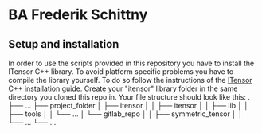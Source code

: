 # BA Frederik Schittny



## Setup and installation

In order to use the scripts provided in this repository you have to install the ITensor C++ library. To avoid platform specific problems you have to compile the library yourself. To do so follow the instructions of the [ITensor C++ installation guide](https://www.itensor.org/docs.cgi?vers=cppv3&page=install). Create your "itensor" library folder in the same directory you cloned this repo in. Your file structure should look like this:
    .
    ├── ...
    ├── project_folder
    │   ├── itensor 
    │   │   ├── itensor 
    │   │   ├── lib 
    │   │   ├── tools
    │   │   └── ...
    │   └── gitlab_repo 
    │   │   ├── symmetric_tensor 
    │   │   └── ...
    └── ...